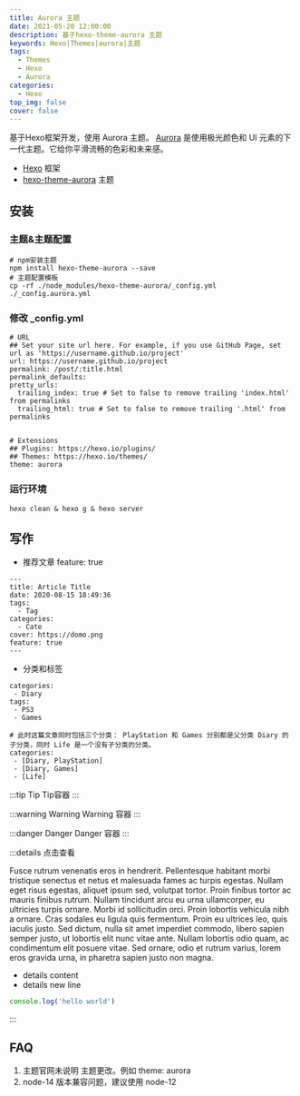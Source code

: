 ```yaml
---
title: Aurora 主题
date: 2021-05-20 12:00:00
description: 基于hexo-theme-aurora 主题
keywords: Hexo|Themes|aurora|主题
tags:
  - Themes
  - Hexo
  - Aurora
categories:
  - Hexo
top_img: false
cover: false
---
```


基于Hexo框架开发，使用 Aurora 主题。
[Aurora](https://github.com/auroral-ui/hexo-theme-aurora) 是使用极光颜色和 UI 元素的下一代主题。它给你平滑流畅的色彩和未来感。



- [Hexo](https://hexo.io/) 框架
- [hexo-theme-aurora](https://aurora.tridiamond.tech/zh/guide/) 主题



## 安装

### 主题&主题配置
```shell
# npm安装主题
npm install hexo-theme-aurora --save
# 主题配置模板
cp -rf ./node_modules/hexo-theme-aurora/_config.yml ./_config.aurora.yml
```





### 修改 _config.yml
```shell
# URL
## Set your site url here. For example, if you use GitHub Page, set url as 'https://username.github.io/project'
url: https://username.github.io/project
permalink: /post/:title.html
permalink_defaults:
pretty_urls:
  trailing_index: true # Set to false to remove trailing 'index.html' from permalinks
  trailing_html: true # Set to false to remove trailing '.html' from permalinks
  
  
# Extensions
## Plugins: https://hexo.io/plugins/
## Themes: https://hexo.io/themes/
theme: aurora
```

### 运行环境

```shell
hexo clean & hexo g & hexo server
```

## 写作
- 推荐文章 feature: true
```shell
---
title: Article Title
date: 2020-08-15 18:49:36
tags:
  - Tag
categories:
  - Cate
cover: https://domo.png
feature: true
---
```

- 分类和标签
```shell
categories:
 - Diary
tags:
 - PS3
 - Games

# 此时这篇文章同时包括三个分类： PlayStation 和 Games 分别都是父分类 Diary 的子分类，同时 Life 是一个没有子分类的分类。
categories:
 - [Diary, PlayStation]
 - [Diary, Games]
 - [Life]
```


:::tip Tip
Tip容器
:::

:::warning Warning
Warning 容器
:::

:::danger Danger
Danger 容器
:::

:::details 点击查看

Fusce rutrum venenatis eros in hendrerit. Pellentesque habitant morbi tristique senectus et netus et malesuada fames ac turpis egestas. Nullam eget risus egestas, aliquet ipsum sed, volutpat tortor. Proin finibus tortor ac mauris finibus rutrum. Nullam tincidunt arcu eu urna ullamcorper, eu ultricies turpis ornare. Morbi id sollicitudin orci. Proin lobortis vehicula nibh a ornare. Cras sodales eu ligula quis fermentum. Proin eu ultrices leo, quis iaculis justo. Sed dictum, nulla sit amet imperdiet commodo, libero sapien semper justo, ut lobortis elit nunc vitae ante. Nullam lobortis odio quam, ac condimentum elit posuere vitae. Sed ornare, odio et rutrum varius, lorem eros gravida urna, in pharetra sapien justo non magna.

- details content
- details new line

```javascript
console.log('hello world')
```

:::


## FAQ

1. 主题官网未说明 主题更改。例如 theme: aurora
2. node-14 版本兼容问题，建议使用 node-12


